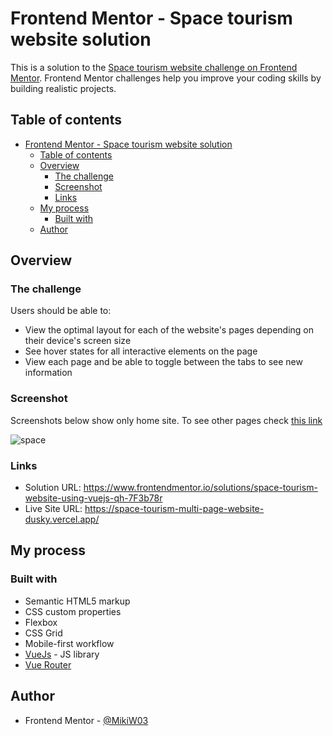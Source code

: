 # Frontend Mentor - Space tourism website solution

This is a solution to the [Space tourism website challenge on Frontend Mentor](https://www.frontendmentor.io/challenges/space-tourism-multipage-website-gRWj1URZ3). Frontend Mentor challenges help you improve your coding skills by building realistic projects. 

## Table of contents

- [Frontend Mentor - Space tourism website solution](#frontend-mentor---space-tourism-website-solution)
  - [Table of contents](#table-of-contents)
  - [Overview](#overview)
    - [The challenge](#the-challenge)
    - [Screenshot](#screenshot)
    - [Links](#links)
  - [My process](#my-process)
    - [Built with](#built-with)
  - [Author](#author)

## Overview
### The challenge

Users should be able to:

- View the optimal layout for each of the website's pages depending on their device's screen size
- See hover states for all interactive elements on the page
- View each page and be able to toggle between the tabs to see new information

### Screenshot
Screenshots below show only home site. To see other pages check [this link](https://space-tourism-multi-page-website-dusky.vercel.app/) 

![space](https://user-images.githubusercontent.com/93322229/180308646-2dbf470b-7cf4-42fc-b675-9cfa8d1c50d2.png)

### Links

- Solution URL: https://www.frontendmentor.io/solutions/space-tourism-website-using-vuejs-qh-7F3b78r
- Live Site URL: https://space-tourism-multi-page-website-dusky.vercel.app/

## My process

### Built with

- Semantic HTML5 markup
- CSS custom properties
- Flexbox
- CSS Grid
- Mobile-first workflow
- [VueJs](https://vuejs.org/) - JS library
- [Vue Router](https://router.vuejs.org/)

## Author

- Frontend Mentor - [@MikiW03](https://www.frontendmentor.io/profile/MikiW03)
